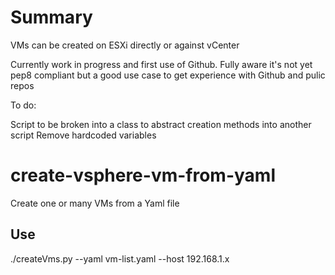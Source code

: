 # Summary 

VMs can be created on ESXi directly or against vCenter

Currently work in progress and first use of Github. Fully aware it's not yet pep8 compliant but a good use case to get experience with Github and pulic repos

To do:

Script to be broken into a class to abstract creation methods into another script
Remove hardcoded variables


# create-vsphere-vm-from-yaml

Create one or many VMs from a Yaml file

## Use

./createVms.py --yaml vm-list.yaml --host 192.168.1.x
